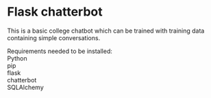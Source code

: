 # Flask chatterbot
This is a basic college chatbot which can be trained with training data containing simple conversations.

Requirements needed to be installed: <br />
Python <br />
pip <br />
flask <br />
chatterbot <br />
SQLAlchemy

